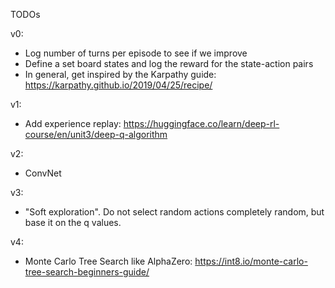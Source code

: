 TODOs

v0:
- Log number of turns per episode to see if we improve
- Define a set board states and log the reward for the state-action pairs
- In general, get inspired by the Karpathy guide: https://karpathy.github.io/2019/04/25/recipe/


v1:
- Add experience replay: https://huggingface.co/learn/deep-rl-course/en/unit3/deep-q-algorithm


v2:
- ConvNet

v3:
- "Soft exploration". Do not select random actions completely random, but base it on the q values.

v4:
- Monte Carlo Tree Search like AlphaZero: https://int8.io/monte-carlo-tree-search-beginners-guide/
